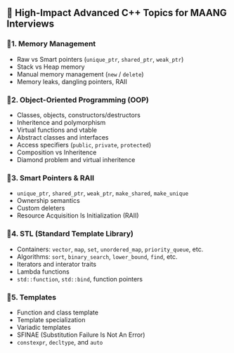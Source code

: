 ## 🚀 High-Impact Advanced C++ Topics for MAANG Interviews
### 🔹1. Memory Management
- Raw vs Smart pointers (`unique_ptr`, `shared_ptr`, `weak_ptr`)
- Stack vs Heap memory
- Manual memory management (`new` / `delete`)
- Memory leaks, dangling pointers, RAII

### 🔹2. Object-Oriented Programming (OOP)
- Classes, objects, constructors/destructors
- Inheritence and polymorphism
- Virtual functions and vtable
- Abstract classes and interfaces
- Access specifiers (`public`, `private`, `protected`)
- Composition vs Inheritence
- Diamond problem and virtual inheritence

### 🔹3. Smart Pointers & RAII
- `unique_ptr`, `shared_ptr`, `weak_ptr`, `make_shared`, `make_unique`
- Ownership semantics
- Custom deleters
- Resource Acquisition Is Initialization (RAII)

### 🔹4. STL (Standard Template Library)
- Containers: `vector`, `map`, `set`, `unordered_map`, `priority_queue`, etc.
- Algorithms: `sort`, `binary_search`, `lower_bound`, `find`, etc.
- Iterators and interator traits
- Lambda functions
- `std::function`, `std::bind`, function pointers

### 🔹5. Templates
- Function and class template
- Template specialization
- Variadic templates
- SFINAE (Substitution Failure Is Not An Error)
- `constexpr`, `decltype`, and `auto`
